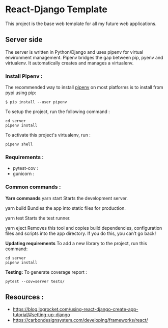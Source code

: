 # React-Django Template
This project is the base web template for all my future web applications.

## Server side
The server is written in Python/Django and uses pipenv for virtual environment management.
Pipenv bridges the gap between pip, pyenv and virtualenv. It automatically creates and manages a virtualenv.

### Install Pipenv :
The recommended way to install [pipenv](https://pipenv.pypa.io/en/latest/cli/#pipenv) on most platforms is to install from pypi using pip:

```
$ pip install --user pipenv
```

To setup the project, run the following command :
```
cd server
pipenv install
```

To activate this project's virtualenv, run :
```
pipenv shell 
```

### Requirements :
- pytest-cov :
- gunicorn :


### Common commands :

**Yarn commands**
  yarn start
    Starts the development server.

  yarn build
    Bundles the app into static files for production.

  yarn test
    Starts the test runner.

  yarn eject
    Removes this tool and copies build dependencies, configuration files
    and scripts into the app directory. If you do this, you can’t go back!

**Updating requirements**
To add a new library to the project, run this command:
```
cd server
pipenv install
```

**Testing:**
To generate coverage report :
```
pytest --cov=server tests/
```


## Resources :
- https://blog.logrocket.com/using-react-django-create-app-tutorial/#setting-up-django
- https://carbondesignsystem.com/developing/frameworks/react/
